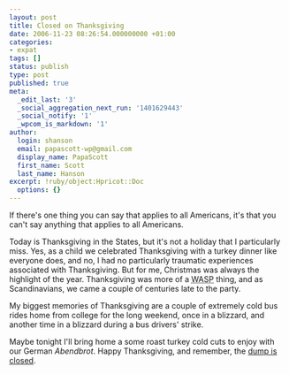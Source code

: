 ```yaml
---
layout: post
title: Closed on Thanksgiving
date: 2006-11-23 08:26:54.000000000 +01:00
categories:
- expat
tags: []
status: publish
type: post
published: true
meta:
  _edit_last: '3'
  _social_aggregation_next_run: '1401629443'
  _social_notify: '1'
  _wpcom_is_markdown: '1'
author:
  login: shanson
  email: papascott-wp@gmail.com
  display_name: PapaScott
  first_name: Scott
  last_name: Hanson
excerpt: !ruby/object:Hpricot::Doc
  options: {}
---
```

<p>If there's one thing you can say that applies to all Americans, it's that you can't say anything that applies to all Americans.</p>
<p>Today is Thanksgiving in the States, but it's not a holiday that I particularly miss. Yes, as a child we celebrated Thanksgiving with a turkey dinner like everyone does, and no, I had no particularly traumatic experiences associated with Thanksgiving. But for me, Christmas was always the highlight of the year. Thanksgiving was more of a <abbr title="White Anglo-Saxon Protestant">WASP</abbr> thing, and as Scandinavians, we came a couple of centuries late to the party.</p>
<p>My biggest memories of Thanksgiving are a couple of extremely cold bus rides home from college for the long weekend, once in a blizzard, and another time in a blizzard during a bus drivers' strike.</p>
<p>Maybe tonight I'll bring home a some roast turkey cold cuts to enjoy with our German <em>Abendbrot</em>. Happy Thanksgiving, and remember, the <a href="http://www.arlo.net/resources/lyrics/alices.shtml">dump is closed</a>.</p>
